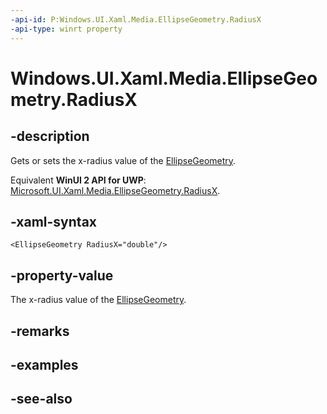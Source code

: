 ```yaml
---
-api-id: P:Windows.UI.Xaml.Media.EllipseGeometry.RadiusX
-api-type: winrt property
---
```


<!-- Property syntax
public double RadiusX { get;  set; }
-->

# Windows.UI.Xaml.Media.EllipseGeometry.RadiusX

## -description
Gets or sets the x-radius value of the [EllipseGeometry](ellipsegeometry.md).

Equivalent **WinUI 2 API for UWP**: [Microsoft.UI.Xaml.Media.EllipseGeometry.RadiusX](/windows/winui/api/microsoft.ui.xaml.media.ellipsegeometry.radiusx).

## -xaml-syntax
```xaml
<EllipseGeometry RadiusX="double"/>
```


## -property-value
The x-radius value of the [EllipseGeometry](ellipsegeometry.md).

## -remarks

## -examples

## -see-also
